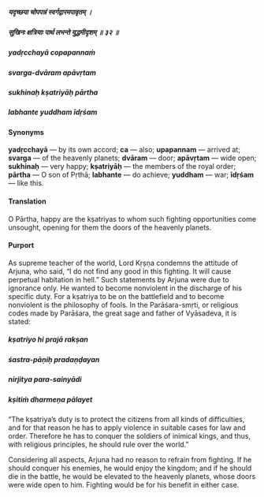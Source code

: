 ##### यदृच्छया चोपपन्नं स्वर्गद्वारमपावृतम् ।
##### सुखिनः क्षत्रियाः पार्थ लभन्ते युद्धमीदृशम् ॥ ३२ ॥

##### yadṛcchayā copapannaṁ
##### svarga-dvāram apāvṛtam
##### sukhinaḥ kṣatriyāḥ pārtha
##### labhante yuddham īdṛśam

#### Synonyms

**yadṛcchayā** — by its own accord; **ca** — also; **upapannam** — arrived at; **svarga** — of the heavenly planets; **dvāram** — door; **apāvṛtam** — wide open; **sukhinaḥ** — very happy; **kṣatriyāḥ** — the members of the royal order; **pārtha** — O son of Pṛthā; **labhante** — do achieve; **yuddham** — war; **īdṛśam** — like this.

#### Translation

O Pārtha, happy are the kṣatriyas to whom such fighting opportunities come unsought, opening for them the doors of the heavenly planets.

#### Purport

As supreme teacher of the world, Lord Kṛṣṇa condemns the attitude of Arjuna, who said, “I do not find any good in this fighting. It will cause perpetual habitation in hell.” Such statements by Arjuna were due to ignorance only. He wanted to become nonviolent in the discharge of his specific duty. For a kṣatriya to be on the battlefield and to become nonviolent is the philosophy of fools. In the Parāśara-smṛti, or religious codes made by Parāśara, the great sage and father of Vyāsadeva, it is stated:

##### kṣatriyo hi prajā rakṣan
##### śastra-pāṇiḥ pradaṇḍayan
##### nirjitya para-sainyādi
##### kṣitiṁ dharmeṇa pālayet

“The kṣatriya’s duty is to protect the citizens from all kinds of difficulties, and for that reason he has to apply violence in suitable cases for law and order. Therefore he has to conquer the soldiers of inimical kings, and thus, with religious principles, he should rule over the world.”

Considering all aspects, Arjuna had no reason to refrain from fighting. If he should conquer his enemies, he would enjoy the kingdom; and if he should die in the battle, he would be elevated to the heavenly planets, whose doors were wide open to him. Fighting would be for his benefit in either case.